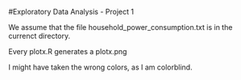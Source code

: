 #Exploratory Data Analysis - Project 1

We assume that the file household_power_consumption.txt is in the currenct directory.

Every plotx.R generates a plotx.png

I might have taken the wrong colors, as I am colorblind.

